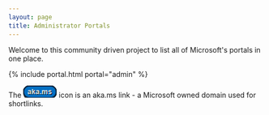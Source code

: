 ```yaml
---
layout: page
title: Administrator Portals
---
```


Welcome to this community driven project to list all of Microsoft's portals in one place.

{% include portal.html portal="admin" %}

The ![aka.ms button](images\akamsicon.png) icon is an aka.ms link - a Microsoft owned domain used for shortlinks.
